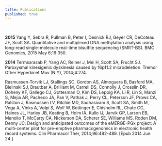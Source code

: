 ```yaml
---
title: Publications
published: true
---
```


<br>

**2015**
Yang Y, Sebra R, Pullman B, Peter I, Desnick RJ, Geyer CR, DeCoteau JF, Scott SA. Quantitative and multiplexed DNA methylation analysis using long-read single-molecule real-time bisulfite sequencing (SMRT-BS). BMC Genomics, 2015 May 6;16:350.

**2014**
Termsarasab P, Yang AC, Reiner J, Mei H, Scott SA, Frucht SJ. Paroxysmal kinesigenic dyskinesia caused by 16p11.2 microdeletion. Tremor Other Hyperkinet Mov (N Y), 2014;4:274. 

Rasmussen-Torvik LJ, Stallings SC, Gordon AS, Almoguera B, Basford MA, Bielinski SJ, Brautbar A, Brilliant M, Carrell DS, Connolly J, Crosslin DR, Doheny KF, Gallego CJ, Gottesman O, Kim DS, Leppig KA, Li R, Lin S, Manzi S, Mejia AR, Pacheco JA, Pan V, Pathak J, Perry CL, Peterson JF, Prows CA, Ralston J, Rasmussen LV, Ritchie MD, Sadhasivam S, Scott SA, Smith M, Vega A, Vinks A, Volpi S, Wolf W, Bottinger E, Chisholm RL, Chute CG, Haines JL, Harley JB, Keating B, Holm IA, Kullo IJ, Jarvik GP, Larson EB, Manolio T, McCarty CA, Nickerson DA, Scherer SE, Williams MS, Roden DM, Denny JC. Design and anticipated outcomes of the eMERGE-PGx project: A multi-center pilot for pre-emptive pharmacogenomics in electronic health record systems. Clin Pharmacol Ther, 2014;96:482-489. [Epub 2014 Jun 24.]